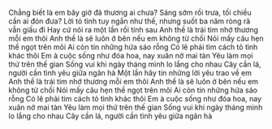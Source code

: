 Chẳng biết là em bây giờ đã thương ai chưa?
Sáng sớm rồi trưa, tối chiều cần ai đón đưa?
Lời tỏ tình tuy ngắn như thế, nhưng suốt ba năm ròng rã vẫn giấu đi
Hay cứ nói ra một lần rồi tính sau
Anh thề là trái tim nhớ thương mỗi em thôi
Anh thề là sẽ luôn ở bên nếu em không từ chối
Nói mấy câu hẹn thề ngọt trên môi
Ai còn tin những hứa sáo rỗng
Có lẽ phải tìm cách tỏ tình khác thôi
Em à cuộc sống như đóa hoa, nay xuân nở mai tàn
Yêu làm mọi thứ trên thế gian
Sống vui khi ngày tháng mình lo lắng cho nhau
Cây cần lá, người cần tình yêu giữa ngân hà
Một lần hãy tin những lời yêu trao về em
Anh thề là trái tim nhớ thương mỗi em thôi
Anh thề là sẽ luôn ở bên nếu em không từ chối
Nói mấy câu hẹn thề ngọt trên môi
Ai còn tin những hứa sáo rỗng
Có lẽ phải tìm cách tỏ tình khác thôi
Em à cuộc sống như đóa hoa, nay xuân nở mai tàn
Yêu làm mọi thứ trên thế gian
Sống vui khi ngày tháng mình lo lắng cho nhau
Cây cần lá, người cần tình yêu giữa ngân hà